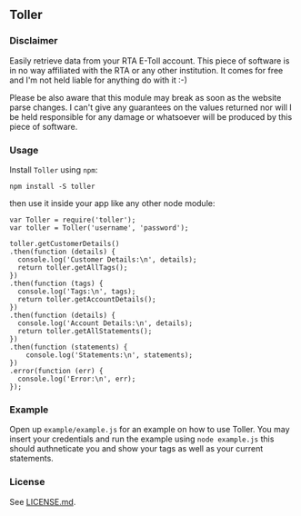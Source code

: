 ## Toller

### Disclaimer
Easily retrieve data from your RTA E-Toll account.
This piece of software is in no way affiliated with the RTA or any other institution. It comes for free and I'm not held liable for anything do with it :-)

Please be also aware that this module may break as soon as the website parse changes. I can't give any guarantees on the values returned nor will I be held responsible for any damage or whatsoever will be produced by this piece of software.

### Usage

Install `Toller` using `npm`:

```
npm install -S toller
```

then use it inside your app like any other node module:

```
var Toller = require('toller');
var toller = Toller('username', 'password');

toller.getCustomerDetails()
.then(function (details) {
  console.log('Customer Details:\n', details);
  return toller.getAllTags();
})
.then(function (tags) {
  console.log('Tags:\n', tags);
  return toller.getAccountDetails();
})
.then(function (details) {
  console.log('Account Details:\n', details);
  return toller.getAllStatements();
})
.then(function (statements) {
    console.log('Statements:\n', statements);
})
.error(function (err) {
  console.log('Error:\n', err);
});
```

### Example

Open up `example/example.js` for an example on how to use Toller.
You may insert your credentials and run the example using `node example.js` this should authneticate you and show your tags as well as your current statements.

### License
See [LICENSE.md](LICENSE.md).
